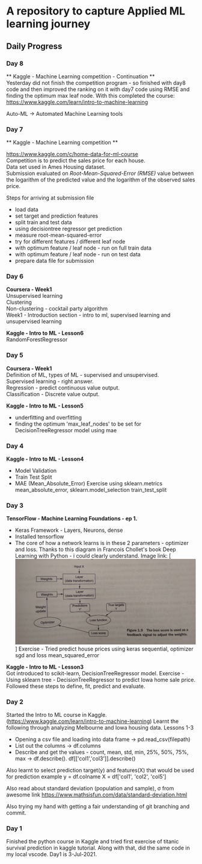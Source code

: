 # A repository to capture Applied ML learning journey 
## Daily Progress 

### Day 8  
** Kaggle - Machine Learning competition - Continuation **  
Yesterday did not finish the competition program - so finished with day8 code and then improved the ranking on it with day7 code using RMSE and finding the optimum max leaf node. 
With this completed the course: https://www.kaggle.com/learn/intro-to-machine-learning 

Auto-ML -> Automated Machine Learning tools 

### Day 7  
** Kaggle - Machine Learning competition **  

https://www.kaggle.com/c/home-data-for-ml-course  
Competition is to predict the sales price for each house.  
Data set used in Ames Housing dataset.   
Submission evaluated on *Root-Mean-Squared-Error (RMSE)* value between the logarithm of the predicted value and the logarithm of the observed sales price. 

Steps for arriving at submission file 
- load data 
- set target and prediction features 
- split train and test data 
- using decisiontree regressor get prediction 
- measure root-mean-squared-error 
- try for different features / different leaf node
- with optimum feature / leaf node - run on full train data 
- with optimum feature / leaf node - run on test data 
- prepare data file for submission


### Day 6  
**Coursera - Week1**  
Unsupervised learning  
Clustering  
Non-clustering - cocktail party algorithm  
Week1 - Introduction section - intro to ml, supervised learning and unsupervised learning

**Kaggle - Intro to ML - Lesson6**  
RandomForestRegressor 

### Day 5
**Coursera - Week1**  
Definition of ML, types of ML - supervised and unsupervised.   
Supervised learning - right answer.  
Regression - predict continuous value output.  
Classification - Discrete value output.  

**Kaggle - Intro to ML - Lesson5**  
- underfitting and overfitting 
- finding the optimum 'max_leaf_nodes' to be set for DecisionTreeRegressor model using mae

### Day 4
**Kaggle - Intro to ML - Lesson4**
- Model Validation
- Train Test Split
- MAE (Mean_Absolute_Error)
Exercise using sklearn.metrics mean_absolute_error, sklearn.model_selection train_test_split

### Day 3
**TensorFlow - Machine Learning Foundations - ep 1.**
- Keras Framework - Layers, Neurons, dense 
- Installed tensorflow 
- The core of how a network learns is in these 2 parameters - optimizer and loss. 
Thanks to this diagram in Francois Chollet's book Deep Learning with Python - i could clearly understand.
Image link: [![deeplearning-simpleformat](/references/deeplearning-simpleformat.jpg "Deep learning in simple format")]
Exercise - Tried predict house prices using keras sequential, optimizer sgd and loss mean_squared_error 

**Kaggle - Intro to ML - Lesson3**  
Got introduced to scikit-learn, DecisionTreeRegressor model. 
Exercise - Using sklearn tree - DecisionTreeRegressor to predict Iowa home sale price. 
Followed these steps to define, fit, predict and evaluate. 

### Day 2
Started the Intro to ML course in Kaggle. (https://www.kaggle.com/learn/intro-to-machine-learning)
Learnt the following through analyzing Melbourne and Iowa housing data. Lessons 1-3
- Opening a csv file and loading into data frame -> pd.read_csv(filepath)
- List out the columns -> df.columns
- Describe and get the values - count, mean, std, min, 25%, 50%, 75%, max -> df.describe(). df[['col1','col3']].describe()

Also learnt to select prediction target(y) and features(X) that would be used for prediction 
example 
y = df.colname
X = df['col1', 'col2', 'col5']

Also read about standard deviation (population and sample), σ from awesome link https://www.mathsisfun.com/data/standard-deviation.html

Also trying my hand with getting a fair understanding of git branching and commit. 

### Day 1
Finished the python course in Kaggle and tried first exercise of titanic survival prediction in kaggle tutorial. Along with that, did the same code in my local vscode.
Day1 is 3-Jul-2021.
